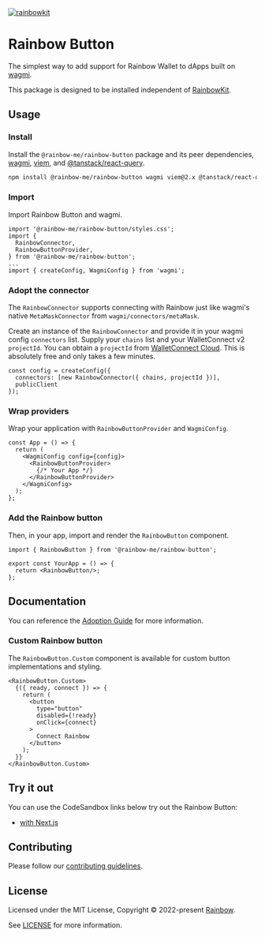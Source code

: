 <a href="https://rainbowkit.com">
  <img alt="rainbowkit" src="https://user-images.githubusercontent.com/372831/168174718-685980e0-391e-4621-94a1-29bf83979fa5.png" />
</a>

# Rainbow Button

The simplest way to add support for Rainbow Wallet to dApps built on [wagmi](https://wagmi.sh/).

This package is designed to be installed independent of [RainbowKit](https://www.rainbowkit.com).

## Usage

### Install

Install the `@rainbow-me/rainbow-button` package and its peer dependencies, [wagmi](https://wagmi.sh/), [viem](https://viem.sh/), and [@tanstack/react-query](https://tanstack.com/query/v5).

```bash
npm install @rainbow-me/rainbow-button wagmi viem@2.x @tanstack/react-query
```

### Import

Import Rainbow Button and wagmi.

```tsx
import '@rainbow-me/rainbow-button/styles.css';
import {
  RainbowConnector,
  RainbowButtonProvider,
} from '@rainbow-me/rainbow-button';
...
import { createConfig, WagmiConfig } from 'wagmi';
```

### Adopt the connector

The `RainbowConnector` supports connecting with Rainbow just like wagmi's native `MetaMaskConnector` from `wagmi/connectors/metaMask`.

Create an instance of the `RainbowConnector` and provide it in your wagmi config `connectors` list. Supply your `chains` list and your WalletConnect v2 `projectId`. You can obtain a `projectId` from [WalletConnect Cloud](https://cloud.walletconnect.com/sign-in). This is absolutely free and only takes a few minutes.

```tsx
const config = createConfig({
  connectors: [new RainbowConnector({ chains, projectId })],
  publicClient
});
```

### Wrap providers

Wrap your application with `RainbowButtonProvider` and `WagmiConfig`.

```tsx
const App = () => {
  return (
    <WagmiConfig config={config}>
      <RainbowButtonProvider>
        {/* Your App */}
      </RainbowButtonProvider>
    </WagmiConfig>
  );
};
```

### Add the Rainbow button

Then, in your app, import and render the `RainbowButton` component.

```tsx
import { RainbowButton } from '@rainbow-me/rainbow-button';

export const YourApp = () => {
  return <RainbowButton/>;
};
```

## Documentation

You can reference the [Adoption Guide](https://www.rainbowkit.com/guides/rainbow-button) for more information.

### Custom Rainbow button

The `RainbowButton.Custom` component is available for custom button implementations and styling.

```tsx
<RainbowButton.Custom>
  {({ ready, connect }) => {
    return (
      <button
        type="button"
        disabled={!ready}
        onClick={connect}
      >
        Connect Rainbow
      </button>
    );
  }}
</RainbowButton.Custom>
```

## Try it out

You can use the CodeSandbox links below try out the Rainbow Button:
- [with Next.js](https://codesandbox.io/p/sandbox/github/rainbow-me/rainbowkit/tree/main/examples/with-next-rainbow-button)

## Contributing

Please follow our [contributing guidelines](../../.github/CONTRIBUTING.md).

## License

Licensed under the MIT License, Copyright © 2022-present [Rainbow](https://rainbow.me).

See [LICENSE](../../LICENSE) for more information.
